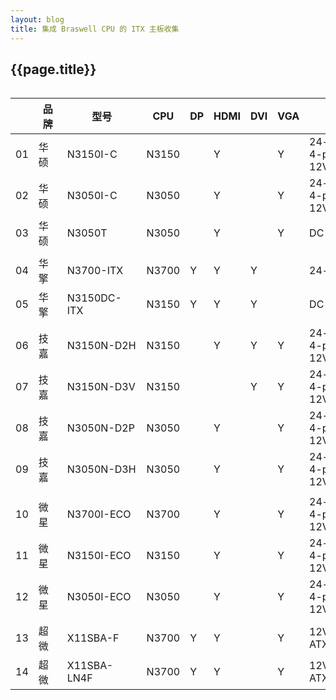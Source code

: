 ```yaml
---
layout: blog
title: 集成 Braswell CPU 的 ITX 主板收集
---
```


## {{page.title}}

<div style="overflow:auto">
<table style="min-width:37em">
<thead>
<tr><th style="text-align:center"></th> <th>品牌</th> <th>型号</th> <th>CPU</th> <th>DP</th> <th>HDMI</th> <th>DVI</th> <th>VGA</th> <th>供电</th></tr>
</thead>
<tbody>
<tr><td>01</td> <td>华硕</td> <td>N3150I-C</td> <td>N3150</td> <td> </td> <td>Y</td> <td> </td> <td>Y</td> <td>24-pin EATX<br>4-pin ATX 12V</td></tr>
<tr><td>02</td> <td>华硕</td> <td>N3050I-C</td> <td>N3050</td> <td> </td> <td>Y</td> <td> </td> <td>Y</td> <td>24-pin EATX<br>4-pin ATX 12V</td></tr>
<tr><td>03</td> <td>华硕</td> <td>N3050T</td> <td>N3050</td> <td> </td> <td>Y</td> <td> </td> <td>Y</td> <td>DC 12-19V</td></tr>
<tr><td colspan="9"> </td></tr>
<tr><td>04</td> <td>华擎</td> <td>N3700-ITX</td>   <td>N3700</td> <td>Y</td> <td>Y</td> <td>Y</td> <td> </td> <td>24-pin ATX</td></tr>
<tr><td>05</td> <td>华擎</td> <td>N3150DC-ITX</td> <td>N3150</td> <td>Y</td> <td>Y</td> <td>Y</td> <td> </td> <td>DC 12-19V</td></tr>
<tr><td colspan="9"> </td></tr>
<tr><td>06</td> <td>技嘉</td> <td>N3150N-D2H</td> <td>N3150</td> <td> </td> <td>Y</td> <td>Y</td> <td>Y</td> <td>24-pin ATX<br>4-pin ATX 12V</td></tr>
<tr><td>07</td> <td>技嘉</td> <td>N3150N-D3V</td> <td>N3150</td> <td> </td> <td> </td> <td>Y</td> <td>Y</td> <td>24-pin ATX<br>4-pin ATX 12V</td></tr>
<tr><td>08</td> <td>技嘉</td> <td>N3050N-D2P</td> <td>N3050</td> <td> </td> <td>Y</td> <td> </td> <td>Y</td> <td>24-pin ATX<br>4-pin ATX 12V</td></tr>
<tr><td>09</td> <td>技嘉</td> <td>N3050N-D3H</td> <td>N3050</td> <td> </td> <td>Y</td> <td> </td> <td>Y</td> <td>24-pin ATX<br>4-pin ATX 12V</td></tr>
<tr><td colspan="9" style="line-height:1px"> </td></tr>
<tr><td>10</td> <td>微星</td> <td>N3700I-ECO</td>  <td>N3700</td> <td> </td> <td>Y</td> <td> </td> <td>Y</td> <td>24-pin ATX<br>4-pin ATX 12V</td></tr>
<tr><td>11</td> <td>微星</td> <td>N3150I-ECO</td>  <td>N3150</td> <td> </td> <td>Y</td> <td> </td> <td>Y</td> <td>24-pin ATX<br>4-pin ATX 12V</td></tr>
<tr><td>12</td> <td>微星</td> <td>N3050I-ECO</td>  <td>N3050</td> <td> </td> <td>Y</td> <td> </td> <td>Y</td> <td>24-pin ATX<br>4-pin ATX 12V</td></tr>
<tr><td colspan="9"> </td></tr>
<tr><td>13</td> <td>超微</td> <td>X11SBA-F</td>    <td>N3700</td> <td>Y</td> <td>Y</td> <td> </td> <td>Y</td> <td>12V DC or ATX</td></tr>
<tr><td>14</td> <td>超微</td> <td>X11SBA-LN4F</td> <td>N3700</td> <td>Y</td> <td>Y</td> <td> </td> <td>Y</td> <td>12V DC or ATX</td></tr>
</tbody>
</table>
</div>
